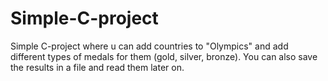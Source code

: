 # Simple-C-project

Simple C-project where u can add countries to "Olympics"
and add different types of medals for them (gold, silver, bronze).
You can also save the results in a file and read them later on.

